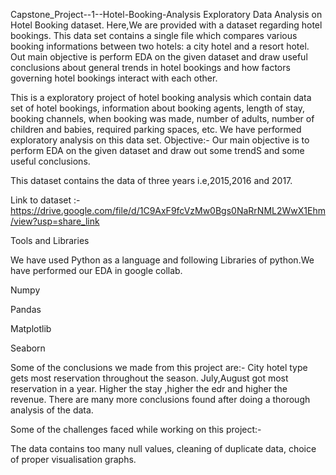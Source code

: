 Capstone_Project--1--Hotel-Booking-Analysis
Exploratory Data Analysis on Hotel Booking dataset. Here,We are provided with a dataset regarding hotel bookings. This data set contains a single file which compares various booking informations between two hotels: a city hotel and a resort hotel. Out main objective is perform EDA on the given dataset and draw useful conclusions about general trends in hotel bookings and how factors governing hotel bookings interact with each other.

This is a exploratory project of hotel booking analysis which contain data set of hotel bookings, information about booking agents, length of stay, booking channels, when booking was made, number of adults, number of children and babies, required parking spaces, etc. We have performed exploratory analysis on this data set. Objective:- Our main objective is to perform EDA on the given dataset and draw out some trendS and some useful conclusions.

This dataset contains the data of three years i.e,2015,2016 and 2017.

Link to dataset :- https://drive.google.com/file/d/1C9AxF9fcVzMw0Bgs0NaRrNML2WwX1Ehm/view?usp=share_link

Tools and Libraries

We have used Python as a language and following Libraries of python.We have performed our EDA in google collab.

Numpy

Pandas

Matplotlib

Seaborn

Some of the conclusions we made from this project are:- City hotel type gets most reservation throughout the season. July,August got most reservation in a year. Higher the stay ,higher the edr and higher the revenue. There are many more conclusions found after doing a thorough analysis of the data.

Some of the challenges faced while working on this project:-

The data contains too many null values, cleaning of duplicate data, choice of proper visualisation graphs.

